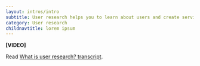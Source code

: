 ```yaml
---
layout: intros/intro
subtitle: User research helps you to learn about users and create services that meet their needs.
category: User research
childnavtitle: lorem ipsum
---
```


**[VIDEO]**

Read [What is user research? transcript](#).
